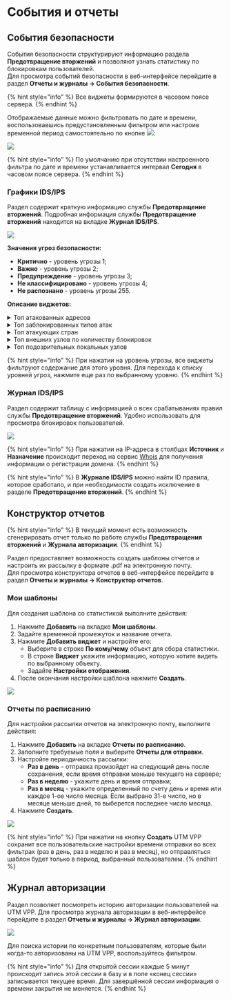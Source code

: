 # Cобытия и отчеты
## Cобытия безопасности 

События безопасности структурируют информацию раздела **Предотвращение вторжений** и позволяют узнать статистику по блокировкам пользователей.\
Для просмотра событий безопасности в веб-интерфейсе перейдите в раздел **Отчеты и журналы -> События безопасности**.  

{% hint style="info" %}
Все виджеты формируются в часовом поясе сервера.
{% endhint %}

Отображаемые данные можно фильтровать по дате и времени, воспользовавшись предустановленным фильтром или настроив временной период самостоятельно по кнопке ![](../../.gitbook/assets/events-reports1.png):

![](../../.gitbook/assets/events-reports2.gif)

{% hint style="info" %}
По умолчанию при отсутствии настроенного фильтра по дате и времени устанавливается интервал **Сегодня** в часовом поясе сервера.
{% endhint %}

### Графики IDS/IPS

Раздел содержит краткую информацию службы **Предотвращение вторжений**. Подробная информация службы **Предотвращение вторжений** находится на вкладке **Журнал IDS/IPS**.

![](../../.gitbook/assets/events-reports3.png)

**Значения угроз безопасности:**

* **Критично** - уровень угрозы 1;
* **Важно** - уровень угрозы 2;
* **Предупреждение** - уровень угрозы 3;
* **Не классифицировано** - уровень угрозы 4;
* **Не распознано** - уровень угрозы 255.

**Описание виджетов:**

<details>
<summary>Топ атакованных адресов</summary>
В топ атакованных попадают внешние и внутренние адреса. Пример атаки внешнего адреса - работа трояна изнутри защищаемой сети.
</details>

<details>
<summary>Топ заблокированных типов атак</summary>
Виджет подсчитывает статистику типов атак по количеству срабатываний с данным типом атаки. Тип атаки указан в столбце Событие безопасности в таблице внизу раздела.
</details>

<details>
<summary>Топ атакующих стран</summary>
Топ атакующих стран строится по IP-адресам, полученным при срабатывании правил в разделе Предотвращение вторжений. Если IP-адрес не геокодируется в наименование страны, такой адрес не отображается в виджете.
По этой причине локальные IP-адреса не отображаются в виджете.
</details>

<details>
<summary>Топ внешних узлов по количеству блокировок</summary>
Представляет собой круговую диаграмму с внешними адресами и количеством блокировок по ним.
</details>

<details>
<summary>Топ подозрительных локальных узлов</summary>
В топ попадают как авторизованные пользователи так и не авторизованные пользователи, запросы которых блокировались.
</details>


{% hint style="info" %}
При нажатии на уровень угрозы, все виджеты фильтруют содержание для этого уровня. Для перехода к списку уровней угроз, нажмите еще раз по выбранному уровню.
{% endhint %}

### Журнал IDS/IPS

Раздел содержит таблицу с информацией о всех срабатываниях правил службы **Предотвращение вторжений**.
Удобно использовать для просмотра блокировок пользователей.

![](../../.gitbook/assets/events-reports4.png)

{% hint style="info" %}
При нажатии на IP-адреса в столбцах **Источник** и **Назначение** происходит переход на сервис [Whois](https://www.nic.ru/whois/?searchWord) для получения информации о регистрации домена.
{% endhint %}

{% hint style="info" %}
В **Журнале IDS/IPS** можно найти ID правила, которое сработало, и при необходимости создать исключение в разделе **Предотвращение вторжений**.
{% endhint %}

## Конструктор отчетов

{% hint style="info" %}
В текущий момент есть возможность сгенерировать отчет только по работе службы **Предотвращения вторжений** и **Журнала авторизации**.
{% endhint %}

Раздел предоставляет возможность создать шаблоны отчетов и настроить их рассылку в формате .pdf на электронную почту.\
Для просмотра конструктора отчетов в веб-интерфейсе перейдите в раздел **Отчеты и журналы -> Конструктор отчетов**.

### Мои шаблоны

Для создания шаблона со статистикой выполните действия:
1. Нажмите **Добавить** на вкладке **Мои шаблоны**.
2. Задайте временной промежуток и название отчета.
3. Нажмите **Добавить виджет** и настройте его: 
   * Выберите в строке **По кому/чему** объект для сбора статистики.
   * В строке **Виджет** укажите информацию, которую хотите видеть по выбранному объекту.
   * Задайте **Настройки отображения**.
4. После окончания настройки шаблона нажмите **Создать**.

![](../../.gitbook/assets/events-reports5.png)

### Отчеты по расписанию

Для настройки рассылки отчетов на электронную почту, выполните действия:
1. Нажмите **Добавить** на вкладке **Отчеты по расписанию**.
2. Заполните требуемые поля и выберите **Отчеты для отправки**.
3. Настройте периодичность рассылки:
   * **Раз в день** - отправка произойдет на следующий день после сохранения, если время отправки меньше текущего на сервере;
   * **Раз в неделю** - укажите день и время отправки;
   * **Раз в месяц** - укажите определенный по счету день и время или каждое 1-ое число месяца. Если выбрано 31-е число, но в месяце меньше дней, то выберется последнее число месяца.
4. Нажмите **Создать**.

![](../../.gitbook/assets/events-reports6.png)

{% hint style="info" %}
При нажатии на кнопку **Создать** UTM VPP сохранит все пользовательские настройки времени отправки во всех фильтрах (раз в день, раз в неделю и раз в месяц), но отправляться шаблон будет только в период, выбранный пользователем.
{% endhint %}

## Журнал авторизации

Раздел позволяет посмотреть историю авторизации пользователей на UTM VPP. Для просмотра журнала авторизации в веб-интерфейсе перейдите в раздел **Отчеты и журналы -> Журнал авторизации**.

![](../../.gitbook/assets/events-reports7.png)

Для поиска истории по конкретным пользователям, которые были когда-то авторизованы на UTM VPP, воспользуйтесь фильтром.

{% hint style="info" %}
Для открытой сессии каждые 5 минут происходит запись этой сессии в базу и в поле «конец сессии» записывается текущее время.
Для завершённой сессии информация о времени закрытия не меняется.
{% endhint %}